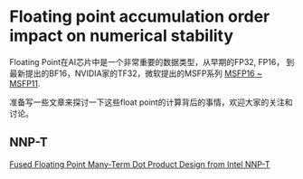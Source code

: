# Floating point accumulation order impact on numerical stability

Floating Point在AI芯片中是一个非常重要的数据类型，从早期的FP32, FP16， 到最新提出的BF16，NVIDIA家的TF32，微软提出的MSFP系列 [MSFP16 ~ MSFP11](https://www.microsoft.com/en-us/research/blog/a-microsoft-custom-data-type-for-efficient-inference/).

准备写一些文章来探讨一下这些float point的计算背后的事情，欢迎大家的关注和讨论。

## NNP-T 

[Fused Floating Point Many-Term Dot Product Design from Intel NNP-T](http://arith2020.arithsymposium.org/resources/paper_69.pdf) 


